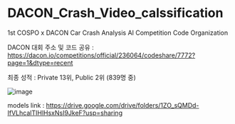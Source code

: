 # DACON_Crash_Video_calssification
1st COSPO x DACON Car Crash Analysis AI Competition Code Organization

DACON 대회 주소 및 코드 공유 : https://dacon.io/competitions/official/236064/codeshare/7772?page=1&dtype=recent

최종 성적 : Private 13위, Public 2위 (839명 중)

![image](https://user-images.githubusercontent.com/115054808/225903880-2e248999-184c-4f89-ad7f-87e9d6652454.png)


models link : https://drive.google.com/drive/folders/1ZO_sQMDd-IfVLhcalTIHlHsxNsI9JkeF?usp=sharing

